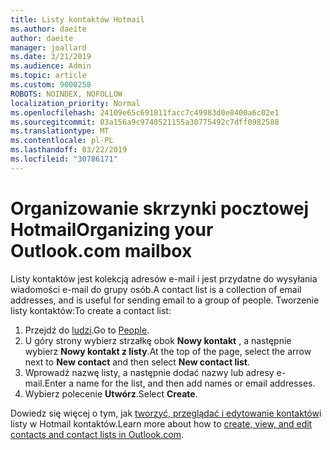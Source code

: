 ```yaml
---
title: Listy kontaktów Hotmail
ms.author: daeite
author: daeite
manager: joallard
ms.date: 3/21/2019
ms.audience: Admin
ms.topic: article
ms.custom: 9000258
ROBOTS: NOINDEX, NOFOLLOW
localization_priority: Normal
ms.openlocfilehash: 24109e65c691811facc7c49983d0e8400a6c02e1
ms.sourcegitcommit: 03a156a9c9740521155a30775492c7dff0982588
ms.translationtype: MT
ms.contentlocale: pl-PL
ms.lasthandoff: 03/22/2019
ms.locfileid: "30786171"
---
```

# <a name="organizing-your-outlookcom-mailbox"></a><span data-ttu-id="b859d-102">Organizowanie skrzynki pocztowej Hotmail</span><span class="sxs-lookup"><span data-stu-id="b859d-102">Organizing your Outlook.com mailbox</span></span>

<span data-ttu-id="b859d-103">Listy kontaktów jest kolekcją adresów e-mail i jest przydatne do wysyłania wiadomości e-mail do grupy osób.</span><span class="sxs-lookup"><span data-stu-id="b859d-103">A contact list is a collection of email addresses, and is useful for sending email to a group of people.</span></span> <span data-ttu-id="b859d-104">Tworzenie listy kontaktów:</span><span class="sxs-lookup"><span data-stu-id="b859d-104">To create a contact list:</span></span>

1. <span data-ttu-id="b859d-105">Przejdź do [ludzi](https://outlook.live.com/people/).</span><span class="sxs-lookup"><span data-stu-id="b859d-105">Go to [People](https://outlook.live.com/people/).</span></span>
1. <span data-ttu-id="b859d-106">U góry strony wybierz strzałkę obok **Nowy kontakt** , a następnie wybierz **Nowy kontakt z listy**.</span><span class="sxs-lookup"><span data-stu-id="b859d-106">At the top of the page, select the arrow next to **New contact** and then select **New contact list**.</span></span>
1. <span data-ttu-id="b859d-107">Wprowadź nazwę listy, a następnie dodać nazwy lub adresy e-mail.</span><span class="sxs-lookup"><span data-stu-id="b859d-107">Enter a name for the list, and then add names or email addresses.</span></span>
1. <span data-ttu-id="b859d-108">Wybierz polecenie **Utwórz**.</span><span class="sxs-lookup"><span data-stu-id="b859d-108">Select **Create**.</span></span>

<span data-ttu-id="b859d-109">Dowiedz się więcej o tym, jak [tworzyć, przeglądać i edytowanie kontaktów](https://support.office.com/article/5b909158-036e-4820-92f7-2a27f57b9f01)i listy w Hotmail kontaktów.</span><span class="sxs-lookup"><span data-stu-id="b859d-109">Learn more about how to [create, view, and edit contacts and contact lists in Outlook.com](https://support.office.com/article/5b909158-036e-4820-92f7-2a27f57b9f01).</span></span>